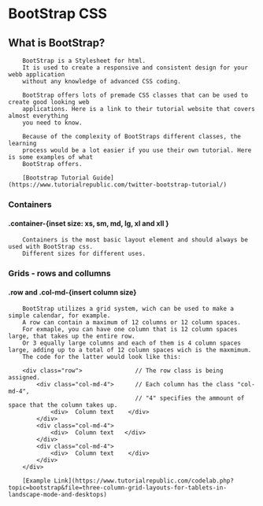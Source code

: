# BootStrap CSS
## What is BootStrap?
        BootStrap is a Stylesheet for html. 
        It is used to create a responsive and consistent design for your webb application
        without any knowledge of advanced CSS coding. 
        
        BootStrap offers lots of premade CSS classes that can be used to create good looking web 
        applications. Here is a link to their tutorial website that covers almost everything
        you need to know. 
        
        Because of the complexity of BootStraps different classes, the learning
        process would be a lot easier if you use their own tutorial. Here is some examples of what
        BootStrap offers.
       
        [Bootstrap Tutorial Guide](https://www.tutorialrepublic.com/twitter-bootstrap-tutorial/)

### Containers
#### .container-{inset size: xs, sm, md, lg, xl and xll }
        Containers is the most basic layout element and should always be used with BootStrap css.
        Different sizes for different uses.
        
### Grids - rows and collumns
#### .row and .col-md-{insert column size}
        BootStrap utilizes a grid system, wich can be used to make a simple calendar, for example.
        A row can contain a maximum of 12 columns or 12 column spaces.
        For exmaple, you can have one column that is 12 column spaces large, that takes up the entire row.
        Or 3 equally large columns and each of them is 4 column spaces large, adding up to a total of 12 column spaces wich is the maxmimum.
        The code for the latter would look like this:
        
        <div class="row">               // The row class is being assigned.
            <div class="col-md-4">      // Each column has the class "col-md-4", 
                                        // "4" specifies the ammount of space that the column takes up.
                <div>  Column text    </div>
            </div>
            <div class="col-md-4">
                <div>  Column text   </div>
            </div>
            <div class="col-md-4">
                <div>  Column text    </div>
            </div>
        </div>
        
        [Example Link](https://www.tutorialrepublic.com/codelab.php?topic=bootstrap&file=three-column-grid-layouts-for-tablets-in-landscape-mode-and-desktops)
